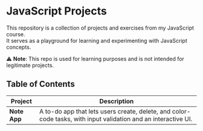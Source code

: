 # JavaScript Projects

This repository is a collection of projects and exercises from my JavaScript course.  
It serves as a playground for learning and experimenting with JavaScript concepts.  

⚠️ **Note**: This repo is used for learning purposes and is not intended for legitimate projects.

## Table of Contents  

| Project       | Description                                                                 |
|---------------|-----------------------------------------------------------------------------|
| **Note App**  | A to-do app that lets users create, delete, and color-code tasks, with input validation and an interactive UI. |

